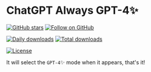 # ChatGPT Always GPT-4✨

[![GitHub stars](https://img.shields.io/github/stars/mefengl/chat-play?style=social)](https://github.com/mefengl/chat-play)
[![Follow on GitHub](https://img.shields.io/github/followers/mefengl?label=Follow%20%40mefengl&style=social)](https://github.com/mefengl)

[![Daily downloads](https://img.shields.io/greasyfork/dd/466720)](https://greasyfork.org/scripts/466720/stats)
[![Total downloads](https://img.shields.io/greasyfork/dt/466720)](https://greasyfork.org/scripts/466720/stats)

[![License](https://img.shields.io/greasyfork/l/466720?color=&label=License)](https://opensource.org/licenses/MIT)

It will select the `GPT-4`✨ mode when it appears, that's it!
